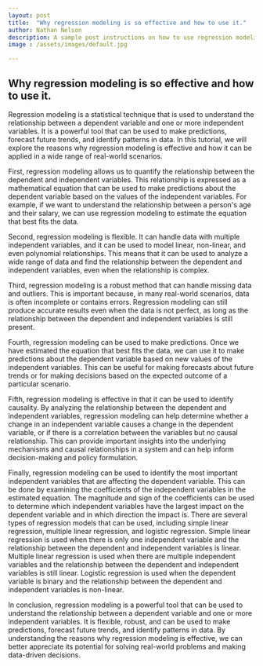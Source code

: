 ```yaml
---
layout: post
title:  "Why regression modeling is so effective and how to use it."
author: Nathan Nelson
description: A sample post instructions on how to use regression modeling. 
image : /assets/images/default.jpg

---
```



## Why regression modeling is so effective and how to use it.

Regression modeling is a statistical technique that is used to understand the relationship between a dependent variable and one or more independent variables. 
It is a powerful tool that can be used to make predictions, forecast future trends, and identify patterns in data. In this tutorial, we will explore the reasons
why regression modeling is effective and how it can be applied in a wide range of real-world scenarios.

First, regression modeling allows us to quantify the relationship between the dependent and independent variables. This relationship is expressed as a mathematical equation that can be used to make predictions about the dependent variable based on the values of the independent variables. For example, if we want to understand the relationship between a person's age and their salary, we can use regression modeling to estimate the equation that best fits the data.

Second, regression modeling is flexible. It can handle data with multiple independent variables, and it can be used to model linear, non-linear, and even polynomial relationships. This means that it can be used to analyze a wide range of data and find the relationship between the dependent and independent variables, even when the relationship is complex.

Third, regression modeling is a robust method that can handle missing data and outliers. This is important because, in many real-world scenarios, data is often incomplete or contains errors. Regression modeling can still produce accurate results even when the data is not perfect, as long as the relationship between the dependent and independent variables is still present.

Fourth, regression modeling can be used to make predictions. Once we have estimated the equation that best fits the data, we can use it to make predictions about the dependent variable based on new values of the independent variables. This can be useful for making forecasts about future trends or for making decisions based on the expected outcome of a particular scenario.

Fifth, regression modeling is effective in that it can be used to identify causality. By analyzing the relationship between the dependent and independent variables, regression modeling can help determine whether a change in an independent variable causes a change in the dependent variable, or if there is a correlation between the variables but no causal relationship. This can provide important insights into the underlying mechanisms and causal relationships in a system and can help inform decision-making and policy formulation.

Finally, regression modeling can be used to identify the most important independent variables that are affecting the dependent variable. This can be done by examining the coefficients of the independent variables in the estimated equation. The magnitude and sign of the coefficients can be used to determine which independent variables have the largest impact on the dependent variable and in which direction the impact is.
There are several types of regression models that can be used, including simple linear regression, multiple linear regression, and logistic regression. Simple linear regression is used when there is only one independent variable and the relationship between the dependent and independent variables is linear. Multiple linear regression is used when there are multiple independent variables and the relationship between the dependent and independent variables is still linear. Logistic regression is used when the dependent variable is binary and the relationship between the dependent and independent variables is non-linear.

In conclusion, regression modeling is a powerful tool that can be used to understand the relationship between a dependent variable and one or more independent variables. It is flexible, robust, and can be used to make predictions, forecast future trends, and identify patterns in data. By understanding the reasons why regression modeling is effective, we can better appreciate its potential for solving real-world problems and making data-driven decisions.
